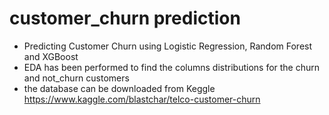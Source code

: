 # customer_churn prediction
* Predicting Customer Churn using Logistic Regression, Random Forest and XGBoost
* EDA has been performed to find the columns distributions for the churn and not_churn customers
* the database can be downloaded from Keggle https://www.kaggle.com/blastchar/telco-customer-churn

